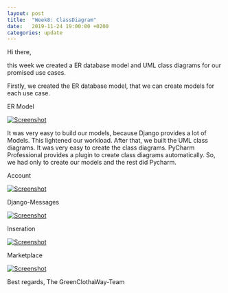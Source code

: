 ```yaml
---
layout: post
title:  "Week8: ClassDiagram"
date:   2019-11-24 19:00:00 +0200
categories: update
---
```


Hi there,

this week we created a ER database model and UML class diagrams for our promised use cases.

Firstly, we created the ER database model, that we can create models for each use case. 

ER Model

[![Screenshot](https://raw.githubusercontent.com/GreenClothaWay/Website/master/doc/db_model.png)](https://raw.githubusercontent.com/GreenClothaWay/Website/master/doc/db_model.png)

It was very easy to build our models, because Django provides a lot of Models. This lightened our workload. After that, we built the UML class diagrams. It was very easy to create the class diagrams. PyCharm Professional provides a plugin to create class diagrams automatically. So, we had only to create our models and the rest did Pycharm.

Account

[![Screenshot](https://raw.githubusercontent.com/GreenClothaWay/Website/master/doc/classdiagram/account.png)](https://raw.githubusercontent.com/GreenClothaWay/Website/master/doc/classdiagram/account.png)

Django-Messages

[![Screenshot](https://raw.githubusercontent.com/GreenClothaWay/Website/master/doc/classdiagram/django_messages.png)](https://raw.githubusercontent.com/GreenClothaWay/Website/master/doc/classdiagram/django_messages.png)

Inseration

[![Screenshot](https://raw.githubusercontent.com/GreenClothaWay/Website/master/doc/classdiagram/inseration.png)](https://raw.githubusercontent.com/GreenClothaWay/Website/master/doc/classdiagram/inseration.png)

Marketplace

[![Screenshot](https://raw.githubusercontent.com/GreenClothaWay/Website/master/doc/classdiagram/marketplace.png)](https://raw.githubusercontent.com/GreenClothaWay/Website/master/doc/classdiagram/marketplace.png)

Best regards,
The GreenClothaWay-Team
